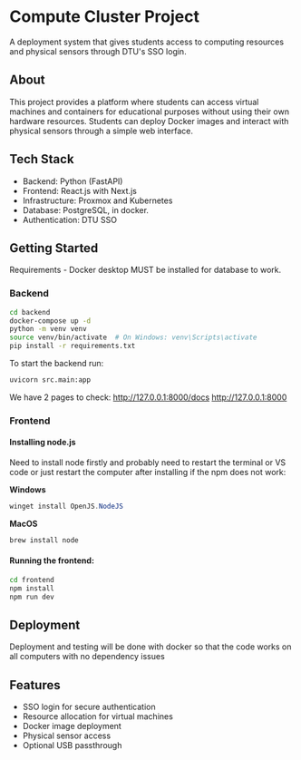 # Compute Cluster Project

A deployment system that gives students access to computing resources and physical sensors through DTU's SSO login.

## About

This project provides a platform where students can access virtual machines and containers for educational purposes without using their own hardware resources. Students can deploy Docker images and interact with physical sensors through a simple web interface.

## Tech Stack

- Backend: Python (FastAPI)
- Frontend: React.js with Next.js
- Infrastructure: Proxmox and Kubernetes
- Database: PostgreSQL, in docker. 
- Authentication: DTU SSO

## Getting Started
Requirements - 
Docker desktop MUST be installed for database to work. 
### Backend
```bash
cd backend
docker-compose up -d
python -m venv venv
source venv/bin/activate  # On Windows: venv\Scripts\activate
pip install -r requirements.txt

```

To start the backend run:
```python
uvicorn src.main:app
```

We have 2 pages to check:
http://127.0.0.1:8000/docs
http://127.0.0.1:8000


### Frontend
#### Installing node.js
Need to install node firstly and probably need to restart the terminal or VS code or just restart the computer after installing if the npm does not work:

**Windows**
```powershell
winget install OpenJS.NodeJS
```
**MacOS**
```bash
brew install node
```
#### Running the frontend:

```bash
cd frontend
npm install
npm run dev
```

## Deployment

Deployment and testing will be done with docker so that the code works on all computers with no dependency issues

## Features

- SSO login for secure authentication
- Resource allocation for virtual machines
- Docker image deployment
- Physical sensor access
- Optional USB passthrough

